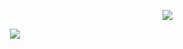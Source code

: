 <p align="right">
  <img src="https://profile-counter.glitch.me/{DAlpizar580}/count.svg" />
</p>

<p align="center">
  <img src="https://user-images.githubusercontent.com/74038190/240906093-9be4d344-6782-461a-b5a6-32a07bf7b34e.gif">
</p>
